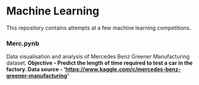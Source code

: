 # Machine Learning
<p> This repository contains attempts at a few machine learning competitions.
 </p>

### Merc.pynb 
Data visualisation and analysis of Mercedes Benz Greener Manufacturing dataset.<b>
Objective   - Predict the length of time required to test a car in the factory.
Data source -  'https://www.kaggle.com/c/mercedes-benz-greener-manufacturing'
